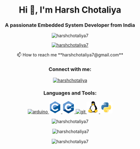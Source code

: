 <h1 align="center">Hi 👋, I'm Harsh Chotaliya</h1>
<h3 align="center">A passionate Embedded System Developer from India</h3>

<p align="center"> <img src="https://komarev.com/ghpvc/?username=harshchotaliya7&label=Profile%20views&color=0e75b6&style=flat" alt="harshchotaliya7" /> </p>

<p align="center"> <a href="https://github.com/ryo-ma/github-profile-trophy"><img src="https://github-profile-trophy.vercel.app/?username=harshchotaliya7" alt="harshchotaliya7" /></a> </p>

<p align="center"> 📫 How to reach me **harshchotaliya7@gmail.com** </p>

<h3 align="center">Connect with me:</h3>
<p align="center">
<a href="https://linkedin.com/in/harshchotaliya" target="blank"><img align="center" src="https://raw.githubusercontent.com/rahuldkjain/github-profile-readme-generator/master/src/images/icons/Social/linked-in-alt.svg" alt="harshchotaliya" height="30" width="40" /></a>
</p>

<h3 align="center">Languages and Tools:</h3>
<p align="center"> <a href="https://www.arduino.cc/" target="_blank" rel="noreferrer"> <img src="https://cdn.worldvectorlogo.com/logos/arduino-1.svg" alt="arduino" width="40" height="40"/> </a> <a href="https://www.cprogramming.com/" target="_blank" rel="noreferrer"> <img src="https://raw.githubusercontent.com/devicons/devicon/master/icons/c/c-original.svg" alt="c" width="40" height="40"/> </a> <a href="https://www.w3schools.com/cpp/" target="_blank" rel="noreferrer"> <img src="https://raw.githubusercontent.com/devicons/devicon/master/icons/cplusplus/cplusplus-original.svg" alt="cplusplus" width="40" height="40"/> </a> <a href="https://git-scm.com/" target="_blank" rel="noreferrer"> <img src="https://www.vectorlogo.zone/logos/git-scm/git-scm-icon.svg" alt="git" width="40" height="40"/> </a> <a href="https://www.linux.org/" target="_blank" rel="noreferrer"> <img src="https://raw.githubusercontent.com/devicons/devicon/master/icons/linux/linux-original.svg" alt="linux" width="40" height="40"/> </a> <a href="https://www.python.org" target="_blank" rel="noreferrer"> <img src="https://raw.githubusercontent.com/devicons/devicon/master/icons/python/python-original.svg" alt="python" width="40" height="40"/> </a> </p>

<p align="center"><img align="center" src="https://github-readme-stats.vercel.app/api/top-langs?username=harshchotaliya7&show_icons=true&locale=en&layout=compact" alt="harshchotaliya7" /></p>

<p align="center">&nbsp;<img align="center" src="https://github-readme-stats.vercel.app/api?username=harshchotaliya7&show_icons=true&locale=en" alt="harshchotaliya7" /></p>

<p align="center"><img align="center" src="https://github-readme-streak-stats.herokuapp.com/?user=harshchotaliya7&" alt="harshchotaliya7" /></p>
